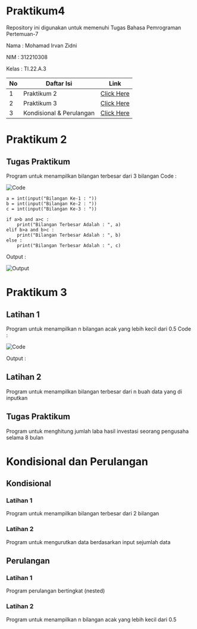 # Praktikum4
Repository ini digunakan untuk memenuhi Tugas Bahasa Pemrograman Pertemuan-7

Nama    : Mohamad Irvan Zidni

NIM     : 312210308

Kelas   : TI.22.A.3

| No | Daftar Isi | Link |
| -- | ---------- | ---- |
| 1 | Praktikum 2 | [Click Here](https://github.com/MohamadIrvanZidni/Praktikum4/blob/main/README.md#praktikum-2) |
| 2 | Praktikum 3 | [Click Here](https://github.com/MohamadIrvanZidni/Praktikum4/blob/main/README.md#praktikum-3) |
| 3 | Kondisional & Perulangan | [Click Here](https://github.com/MohamadIrvanZidni/Praktikum4/blob/main/README.md#kondisional-dan-perulangan) |

# Praktikum 2
## Tugas Praktikum
Program untuk menampilkan bilangan terbesar dari 3 bilangan
Code :

![Code](ModulPraktikum2/Foto/Code.png)

    a = int(input("Bilangan Ke-1 : "))
    b = int(input("Bilangan Ke-2 : "))
    c = int(input("Bilangan Ke-3 : "))

    if a>b and a>c :
        print("Bilangan Terbesar Adalah : ", a)
    elif b>a and b>c :
        print("Bilangan Terbesar Adalah : ", b)
    else :
        print("Bilangan Terbesar Adalah : ", c)
Output :

![Output](ModulPraktikum2/Foto/Output.png)

# Praktikum 3
## Latihan 1
Program untuk menampilkan n bilangan acak yang lebih kecil dari 0.5
Code :

![Code](ModulPraktikum3/Foto/Code_Latihan1.png)

Output :


## Latihan 2
Program untuk menampilkan bilangan terbesar dari n buah data yang di inputkan

## Tugas Praktikum
Program untuk menghitung jumlah laba hasil investasi seorang pengusaha selama 8 bulan

# Kondisional dan Perulangan
## Kondisional
### Latihan 1
Program untuk menampilkan bilangan terbesar dari 2 bilangan
### Latihan 2
Program untuk mengurutkan data berdasarkan input sejumlah data
## Perulangan
### Latihan 1
Program perulangan bertingkat (nested)
### Latihan 2
Program untuk menampilkan n bilangan acak yang lebih kecil dari 0.5
